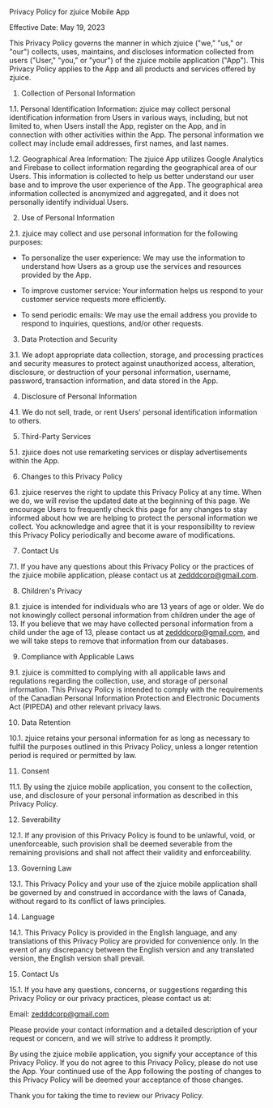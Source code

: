 Privacy Policy for zjuice Mobile App

Effective Date: May 19, 2023

This Privacy Policy governs the manner in which zjuice ("we," "us," or "our") collects, uses, maintains, and discloses information collected from users ("User," "you," or "your") of the zjuice mobile application ("App"). This Privacy Policy applies to the App and all products and services offered by zjuice.

1. Collection of Personal Information

1.1. Personal Identification Information: zjuice may collect personal identification information from Users in various ways, including, but not limited to, when Users install the App, register on the App, and in connection with other activities within the App. The personal information we collect may include email addresses, first names, and last names.

1.2. Geographical Area Information: The zjuice App utilizes Google Analytics and Firebase to collect information regarding the geographical area of our Users. This information is collected to help us better understand our user base and to improve the user experience of the App. The geographical area information collected is anonymized and aggregated, and it does not personally identify individual Users.

2. Use of Personal Information

2.1. zjuice may collect and use personal information for the following purposes:

- To personalize the user experience: We may use the information to understand how Users as a group use the services and resources provided by the App.

- To improve customer service: Your information helps us respond to your customer service requests more efficiently.

- To send periodic emails: We may use the email address you provide to respond to inquiries, questions, and/or other requests.

3. Data Protection and Security

3.1. We adopt appropriate data collection, storage, and processing practices and security measures to protect against unauthorized access, alteration, disclosure, or destruction of your personal information, username, password, transaction information, and data stored in the App.

4. Disclosure of Personal Information

4.1. We do not sell, trade, or rent Users' personal identification information to others.

5. Third-Party Services

5.1. zjuice does not use remarketing services or display advertisements within the App.

6. Changes to this Privacy Policy

6.1. zjuice reserves the right to update this Privacy Policy at any time. When we do, we will revise the updated date at the beginning of this page. We encourage Users to frequently check this page for any changes to stay informed about how we are helping to protect the personal information we collect. You acknowledge and agree that it is your responsibility to review this Privacy Policy periodically and become aware of modifications.

7. Contact Us

7.1. If you have any questions about this Privacy Policy or the practices of the zjuice mobile application, please contact us at zedddcorp@gmail.com.

8. Children's Privacy

8.1. zjuice is intended for individuals who are 13 years of age or older. We do not knowingly collect personal information from children under the age of 13. If you believe that we may have collected personal information from a child under the age of 13, please contact us at zedddcorp@gmail.com, and we will take steps to remove that information from our databases.

9. Compliance with Applicable Laws

9.1. zjuice is committed to complying with all applicable laws and regulations regarding the collection, use, and storage of personal information. This Privacy Policy is intended to comply with the requirements of the Canadian Personal Information Protection and Electronic Documents Act (PIPEDA) and other relevant privacy laws.

10. Data Retention

10.1. zjuice retains your personal information for as long as necessary to fulfill the purposes outlined in this Privacy Policy, unless a longer retention period is required or permitted by law.

11. Consent

11.1. By using the zjuice mobile application, you consent to the collection, use, and disclosure of your personal information as described in this Privacy Policy.

12. Severability

12.1. If any provision of this Privacy Policy is found to be unlawful, void, or unenforceable, such provision shall be deemed severable from the remaining provisions and shall not affect their validity and enforceability.

13. Governing Law

13.1. This Privacy Policy and your use of the zjuice mobile application shall be governed by and construed in accordance with the laws of Canada, without regard to its conflict of laws principles.

14. Language

14.1. This Privacy Policy is provided in the English language, and any translations of this Privacy Policy are provided for convenience only. In the event of any discrepancy between the English version and any translated version, the English version shall prevail.

15. Contact Us

15.1. If you have any questions, concerns, or suggestions regarding this Privacy Policy or our privacy practices, please contact us at:

Email: zedddcorp@gmail.com

Please provide your contact information and a detailed description of your request or concern, and we will strive to address it promptly.

By using the zjuice mobile application, you signify your acceptance of this Privacy Policy. If you do not agree to this Privacy Policy, please do not use the App. Your continued use of the App following the posting of changes to this Privacy Policy will be deemed your acceptance of those changes.

Thank you for taking the time to review our Privacy Policy.
